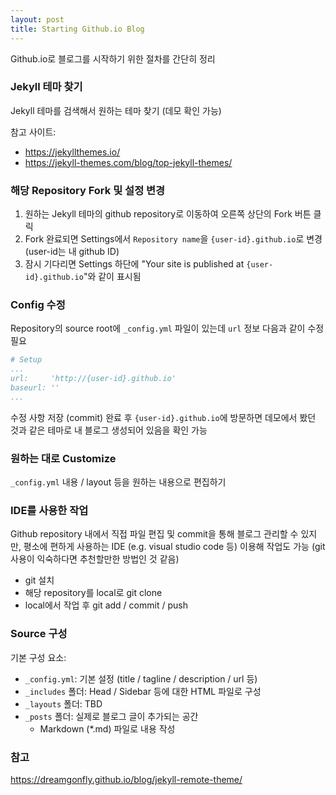 ```yaml
---
layout: post
title: Starting Github.io Blog
---
```


Github.io로 블로그를 시작하기 위한 절차를 간단히 정리

### Jekyll 테마 찾기
Jekyll 테마를 검색해서 원하는 테마 찾기 (데모 확인 가능)

참고 사이트:
- https://jekyllthemes.io/
- https://jekyll-themes.com/blog/top-jekyll-themes/

### 해당 Repository Fork 및 설정 변경
1. 원하는 Jekyll 테마의 github repository로 이동하여 오른쪽 상단의 Fork 버튼 클릭
2. Fork 완료되면 Settings에서 `Repository name`을 `{user-id}.github.io`로 변경 (user-id는 내 github ID)
3. 잠시 기다리면 Settings 하단에 "Your site is published at `{user-id}.github.io`"와 같이 표시됨

### Config 수정
Repository의 source root에 `_config.yml` 파일이 있는데 `url` 정보 다음과 같이 수정 필요
```yaml
# Setup
...
url:     'http://{user-id}.github.io'
baseurl: ''
...
```
수정 사항 저장 (commit) 완료 후 `{user-id}.github.io`에 방문하면 데모에서 봤던 것과 같은 테마로 내 블로그 생성되어 있음을 확인 가능

### 원하는 대로 Customize
`_config.yml` 내용 / layout 등을 원하는 내용으로 편집하기

### IDE를 사용한 작업
Github repository 내에서 직접 파일 편집 및 commit을 통해 블로그 관리할 수 있지만, 평소에 편하게 사용하는 IDE (e.g. visual studio code 등) 이용해 작업도 가능 (git 사용이 익숙하다면 추천할만한 방법인 것 같음)
- git 설치
- 해당 repository를 local로 git clone
- local에서 작업 후 git add / commit / push

### Source 구성
기본 구성 요소: 
- `_config.yml`: 기본 설정 (title / tagline / description / url 등)
- `_includes` 폴더: Head / Sidebar 등에 대한 HTML 파일로 구성
- `_layouts` 폴더: TBD
- `_posts` 폴더: 실제로 블로그 글이 추가되는 공간
  - Markdown (*.md) 파일로 내용 작성


### 참고
https://dreamgonfly.github.io/blog/jekyll-remote-theme/